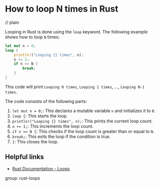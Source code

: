 # How to loop N times in Rust
// plain

Looping in Rust is done using the `loop` keyword. The following example shows how to loop `N` times:

```rust
let mut n = 0;
loop {
    println!("Looping {} times", n);
    n += 1;
    if n >= N {
        break;
    }
}
```

This code will print `Looping 0 times`, `Looping 1 times`, ..., `Looping N-1 times`.

The code consists of the following parts:

1. `let mut n = 0;`: This declares a mutable variable `n` and initializes it to `0`.
2. `loop {`: This starts the loop.
3. `println!("Looping {} times", n);`: This prints the current loop count.
4. `n += 1;`: This increments the loop count.
5. `if n >= N {`: This checks if the loop count is greater than or equal to `N`.
6. `break;`: This exits the loop if the condition is true.
7. `}`: This closes the loop.

## Helpful links

- [Rust Documentation - Loops](https://doc.rust-lang.org/book/ch03-05-control-flow.html#loops)

group: rust-loops